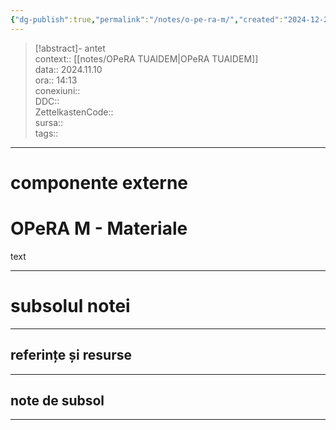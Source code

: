 ```yaml
---
{"dg-publish":true,"permalink":"/notes/o-pe-ra-m/","created":"2024-12-28T15:39:10.125+02:00","updated":"2024-12-29T17:08:23.610+02:00"}
---
```


> [!abstract]- antet  
> context:: [[notes/OPeRA TUAIDEM\|OPeRA TUAIDEM]]  
> data:: 2024.11.10  
> ora:: 14:13  
> conexiuni::  
> DDC::  
> ZettelkastenCode::  
> sursa::  
> tags::  


---

# componente externe  

  
# OPeRA M - Materiale  

text  

  
---
# subsolul notei
---
## referințe și resurse


---
## note de subsol
---


